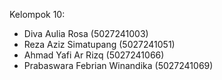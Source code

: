 Kelompok 10:
- Diva Aulia Rosa (5027241003)
- Reza Aziz Simatupang (5027241051)
- Ahmad Yafi Ar Rizq (5027241066)
- Prabaswara Febrian Winandika (5027241069)
